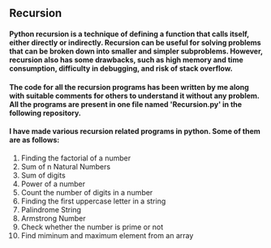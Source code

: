 ## Recursion
#### Python recursion is a technique of defining a function that calls itself, either directly or indirectly. Recursion can be useful for solving problems that can be broken down into smaller and simpler subproblems. However, recursion also has some drawbacks, such as high memory and time consumption, difficulty in debugging, and risk of stack overflow.
#### The code for all the recursion programs has been written by me along with suitable comments for others to understand it without any problem. All the programs are present in one file named 'Recursion.py' in the following repository. 
#### I have made various recursion related programs in python. Some of them are as follows:
1) Finding the factorial of a number
2) Sum of n Natural Numbers
3) Sum of digits
4) Power of a number
5) Count the number of digits in a number
6) Finding the first uppercase letter in a string
7) Palindrome String
8) Armstrong Number
9) Check whether the number is prime or not
10) Find miminum and maximum element from an array
